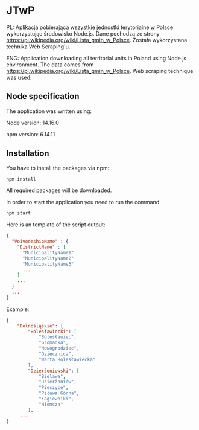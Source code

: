 # JTwP

PL: Aplikacja pobierająca wszystkie jednostki terytorialne w Polsce wykorzystując środowisko Node.js. Dane pochodzą ze strony https://pl.wikipedia.org/wiki/Lista_gmin_w_Polsce. Została wykorzystana technika Web Scraping'u.

ENG: Application downloading all territorial units in Poland using Node.js environment. The data comes from https://pl.wikipedia.org/wiki/Lista_gmin_w_Polsce. Web scraping technique was used.

## Node specification

The application was written using:

Node version: 14.16.0

npm version: 6.14.11


## Installation

You have to install the packages via npm:

``` bash
npm install
```

All required packages will be downloaded. 

In order to start the application you need to run the command:

``` bash
npm start
```

Here is an template of the script output:
```json
{
  "VoivodeshipName" : {
    "DistrictName" : [
      "MunicipalityName1"
      "MunicipalityName2"
      "MunicipalityName3"
      ...
    ]
    ...
  }
  ...
}
```

Example:

```json
{
    "Dolnośląskie": {
        "Bolesławiecki": [
            "Bolesławiec",
            "Gromadka",
            "Nowogrodziec",
            "Osiecznica",
            "Warta Bolesławiecka"
        ],
        "Dzierżoniowski": [
            "Bielawa",
            "Dzierżoniów",
            "Pieszyce",
            "Piława Górna",
            "Łagiewniki",
            "Niemcza"
        ],
     ...
}
```
